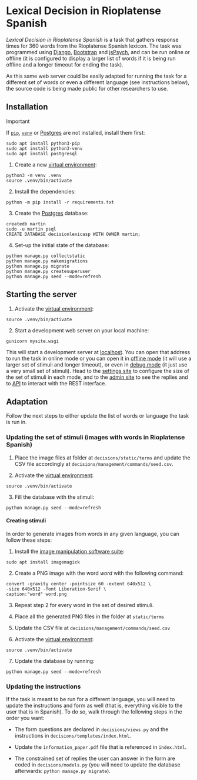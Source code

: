 # Lexical Decision in Rioplatense Spanish

_Lexical Decision in Rioplatense Spanish_ is a task that gathers response times
for 360 words from the Rioplatense Spanish lexicon. The task was programmed
using [Django](https://www.djangoproject.com/),
[Bootstrap](https://getbootstrap.com) and [jsPsych](https://www.jspsych.org),
and can be run online or offline (it is configured to display a larger list of
words if it is being run offline and a longer timeout for ending the task).

As this same web server could be easily adapted for running the task for a
different set of words or even a different language (see instructions below),
the source code is being made public for other researchers to use.

## Installation

> [!IMPORTANT]
> If [`pip`](https://docs.python.org/3/library/ensurepip.html),
> [`venv`](https://docs.python.org/3/library/venv.html) or
> [Postgres](https://www.postgresql.org/) are not installed,
> install them first:
>
> ```
> sudo apt install python3-pip
> sudo apt install python3-venv
> sudo apt install postgresql
> ```

1. Create a new [virtual environment](https://docs.python.org/3/library/venv.html):

```
python3 -m venv .venv
source .venv/bin/activate
```

2. Install the dependencies:

```
python -m pip install -r requirements.txt
```

3. Create the [Postgres](https://www.postgresql.org/) database:

```
createdb martin
sudo -u martin psql
CREATE DATABASE decisionlexicasp WITH OWNER martin;
```

4. Set-up the initial state of the database:

```
python manage.py collectstatic
python manage.py makemigrations
python manage.py migrate
python manage.py createsuperuser
python manage.py seed --mode=refresh
```

## Starting the server

1. Activate the [virtual environment](https://docs.python.org/3/library/venv.html):

```
source .venv/bin/activate
```

2. Start a development web server on your local machine:

```
gunicorn mysite.wsgi
```

This will start a development server at [localhost](http://127.0.0.1:8000). 
You can open that address to run the task in online mode or you can open it in
[offline mode](http://127.0.0.1:8000?mode=2) (it will use a larger set of
stimuli and longer timeout), or even in
[debug mode](http://127.0.0.1:8000?mode=3) (it just use a very small set of
stimuli). Head to the [settings site](http://127.0.0.1:8000/settings) to
 configure the size of the set of stimuli in each mode, and to the
 [admin site](http://127.0.0.1:8000/admin) to see the replies and to
 [API](http://127.0.0.1:8000/api) to interact with the REST interface.

## Adaptation

Follow the next steps to either update the list of words or language the task
is run in.

### Updating the set of stimuli (images with words in Rioplatense Spanish)

1. Place the image files at folder at `decisions/static/terms` and update
the CSV file accordingly at `decisions/management/commands/seed.csv`.

2. Activate the
[virtual environment](https://docs.python.org/3/library/venv.html):

```
source .venv/bin/activate
```

3. Fill the database with the stimuli:

```
python manage.py seed --mode=refresh
```

#### Creating stimuli

In order to generate images from words in any given language, you can follow
these steps:

1. Install the [image manipulation software suite](https://imagemagick.org/):

```
sudo apt install imagemagick
```

2. Create a PNG image with the word _word_ with the following command:

```
convert -gravity center -pointsize 60 -extent 640x512 \
-size 640x512 -font Liberation-Serif \
caption:"word" word.png
```

3. Repeat step 2 for every word in the set of desired stimuli.

4. Place all the generated PNG files in the folder at `static/terms`

5. Update the  CSV file at `decisions/management/commands/seed.csv`

6. Activate the
[virtual environment](https://docs.python.org/3/library/venv.html):

```
source .venv/bin/activate
```

7. Update the database by running:

```
python manage.py seed --mode=refresh
```

### Updating the instructions

If the task is meant to be run for a different language, you will need to
update the instructions and form as well (that is, everything visible to the
user that is in Spanish). To do so, walk through the following steps in the
order you want:

* The form questions are declared in `decisions/views.py` and the instructions
in `decisions/templates/index.html`.

* Update the `information_paper.pdf` file that is referenced in `index.html`.

* The constrained set of replies the user can answer in the form are coded in
`decisions/models.py` (you will need to update the database afterwards:
`python manage.py migrate`).
